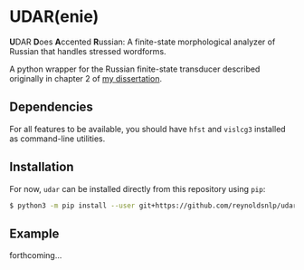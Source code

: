 # UDAR(enie)

**U**DAR **D**oes **A**ccented **R**ussian: A finite-state morphological
analyzer of Russian that handles stressed wordforms.

A python wrapper for the Russian finite-state transducer described originally
in chapter 2 of [my dissertation](http://hdl.handle.net/10037/9685).

## Dependencies

For all features to be available, you should have `hfst` and `vislcg3`
installed as command-line utilities.

## Installation

For now, `udar` can be installed directly from this repository using `pip`:

```bash
$ python3 -m pip install --user git+https://github.com/reynoldsnlp/udar
```

## Example

forthcoming...
